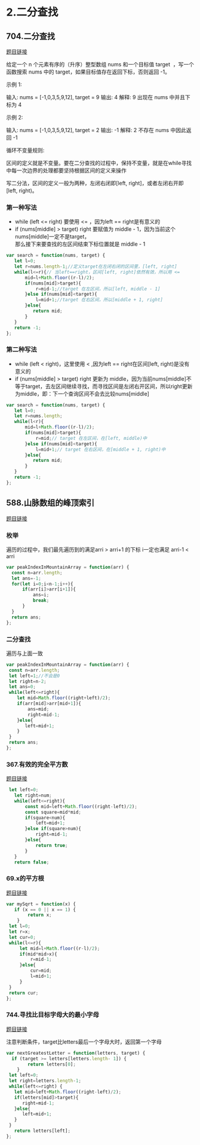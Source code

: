 # 2.二分查找

## 704.二分查找
[题目链接](https://leetcode.cn/problems/binary-search/)  

给定一个 n 个元素有序的（升序）整型数组 nums 和一个目标值 target  ，写一个函数搜索 nums 中的 target，如果目标值存在返回下标，否则返回 -1。


示例 1:

输入: nums = [-1,0,3,5,9,12], target = 9
输出: 4
解释: 9 出现在 nums 中并且下标为 4  

示例 2:

输入: nums = [-1,0,3,5,9,12], target = 2
输出: -1
解释: 2 不存在 nums 中因此返回 -1


循环不变量规则:  

区间的定义就是不变量。要在二分查找的过程中，保持不变量，就是在while寻找中每一次边界的处理都要坚持根据区间的定义来操作

写二分法，区间的定义一般为两种，左闭右闭即[left, right]，或者左闭右开即[left, right)。  

### 第一种写法
- while (left <= right) 要使用 <= ，因为left == right是有意义的
- if (nums[middle] > target) right 要赋值为 middle - 1，因为当前这个nums[middle]一定不是target，  
那么接下来要查找的左区间结束下标位置就是 middle - 1

```js
var search = function(nums, target) {
   let l=0;
   let r=nums.length-1;//定义target在左闭右闭的区间里，[left, right]
   while(l<=r){// 当left==right，区间[left, right]依然有效，所以用 <=
       mid=l+Math.floor((r-l)/2);
       if(nums[mid]>target){
           r=mid-1;//target 在左区间，所以[left, middle - 1]
       }else if(nums[mid]<target){
           l=mid+1;//target 在右区间，所以[middle + 1, right]
       }else{
          return mid;
       }
   }
   return -1;
};
```

### 第二种写法
- while (left < right)，这里使用 < ,因为left == right在区间[left, right)是没有意义的
- if (nums[middle] > target) right 更新为 middle，因为当前nums[middle]不等于target，去左区间继续寻找，而寻找区间是左闭右开区间，所以right更新为middle，即：下一个查询区间不会去比较nums[middle]

```js
var search = function(nums, target) {
   let l=0;
   let r=nums.length;
   while(l<r){
       mid=l+Math.floor((r-l)/2);
       if(nums[mid]>target){
           r=mid;// target 在左区间，在[left, middle)中 
       }else if(nums[mid]<target){
           l=mid+1;// target 在右区间，在[middle + 1, right)中
       }else{
          return mid;
       }
   }
   return -1;
};
```  


## 588.山脉数组的峰顶索引  

[题目链接](https://leetcode.cn/problems/peak-index-in-a-mountain-array/)   

### 枚举   

遍历的过程中，我们最先遍历到的满足arri > arri+1 的下标 i一定也满足 arri-1 < arri    

```js
var peakIndexInMountainArray = function(arr) {
  const n=arr.length;
  let ans=-1;
  for(let i=0;i<n-1;i++){
      if(arr[i]>arr[i+1]){
          ans=i;
          break;
      }
  }
  return ans;
};
```

### 二分查找  

遍历与上面一致   

```js
var peakIndexInMountainArray = function(arr) {
 const n=arr.length;
 let left=1;//不会是0
 let right=n-2;
 let ans=0;
 while(left<=right){
    let mid=Math.floor((right+left)/2);
    if(arr[mid]>arr[mid+1]){
        ans=mid;
        right=mid-1;
    }else{
       left=mid+1;
    }
 }
 return ans;
};
```   


### 367.有效的完全平方数  

[题目链接](https://leetcode.cn/problems/valid-perfect-square/)   

```js
 let left=0;
   let right=num;
   while(left<=right){
       const mid=left+Math.floor((right-left)/2);
       const square=mid*mid;
       if(square<num){
           left=mid+1;
       }else if(square>num){
           right=mid-1;
       }else{
           return true;
       }
   }
   return false;
```

### 69.x的平方根

[题目链接](https://leetcode.cn/problems/sqrtx/)

```js
var mySqrt = function(x) {
   if (x == 0 || x == 1) {
        return x;
    }
 let l=0;
 let r=x;
 let cur=0;
 while(l<=r){
     let mid=l+Math.floor((r-l)/2);
     if(mid*mid>x){
         r=mid-1;
     }else{
         cur=mid;
         l=mid+1;
     }
 }
 return cur;
};
```

### 744.寻找比目标字母大的最小字母

[题目链接](https://leetcode.cn/problems/find-smallest-letter-greater-than-target/)  

注意判断条件，target比letters最后一个字母大时，返回第一个字母

```js
var nextGreatestLetter = function(letters, target) {
  if (target >= letters[letters.length- 1]) {
        return letters[0];
    }
 let left=0;
 let right=letters.length-1;
 while(left<=right) {
   let mid=left+Math.floor((right-left)/2);
   if(letters[mid]>target){
      right=mid-1;
   }else{
      left=mid+1;
   }
 }
   return letters[left];
};
```